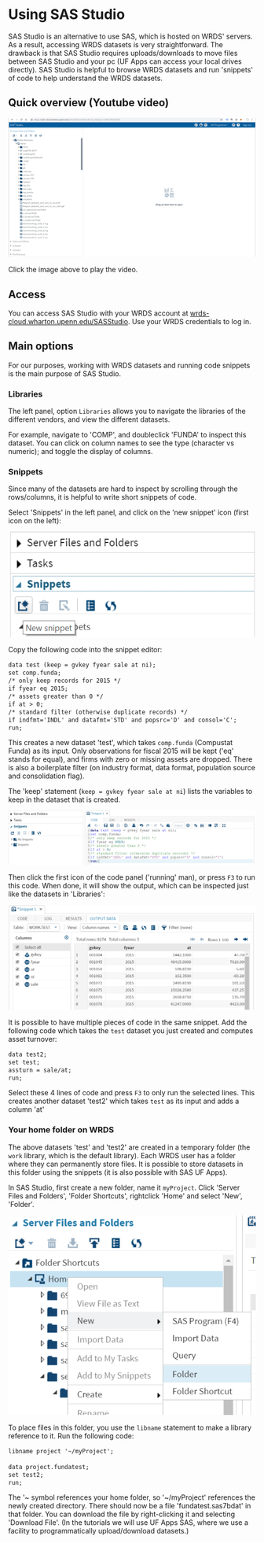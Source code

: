 # Using SAS Studio

SAS Studio is an alternative to use SAS, which is hosted on WRDS' servers. As a result, accessing WRDS datasets is very straightforward. The drawback is that SAS Studio requires uploads/downloads to move files between SAS Studio and your pc (UF Apps can access your local drives directly). SAS Studio is helpful to browse WRDS datasets and run 'snippets' of code to help understand the WRDS datasets. 


## Quick overview (Youtube video)

[![SAS Studio](images/SAS_Studio_WRDS_First_Frame.png)](https://www.youtube.com/watch?v=B8azIiGkyLQ "SAS Studio")

Click the image above to play the video. 


## Access

You can access SAS Studio with your WRDS account at [wrds-cloud.wharton.upenn.edu/SASStudio](https://wrds-cloud.wharton.upenn.edu/SASStudio/). Use your WRDS credentials to log in. 

## Main options

For our purposes, working with WRDS datasets and running code snippets is the main purpose of SAS Studio.

### Libraries

The left panel, option `Libraries` allows you to navigate the libraries of the different vendors, and view the different datasets.

For example, navigate to 'COMP', and doubleclick 'FUNDA' to inspect this dataset. You can click on column names to see the type (character vs numeric); and toggle the display of columns. 

### Snippets

Since many of the datasets are hard to inspect by scrolling through the rows/columns, it is helpful to write short snippets of code.

Select 'Snippets' in the left panel, and click on the 'new snippet' icon (first icon on the left):

![SAS Studio New Snippet](images/sas_studio_new_snippet.png "SAS Studio New Snippet")

Copy the following code into the snippet editor:

```SAS
data test (keep = gvkey fyear sale at ni);
set comp.funda;
/* only keep records for 2015 */
if fyear eq 2015;
/* assets greater than 0 */
if at > 0;
/* standard filter (otherwise duplicate records) */
if indfmt='INDL' and datafmt='STD' and popsrc='D' and consol='C';
run;
```

This creates a new dataset 'test', which takes `comp.funda` (Compustat Funda) as its input. Only observations for fiscal 2015 will be kept ('eq' stands for equal), and firms with zero or missing assets are dropped. There is also a boilerplate filter (on industry format, data format, population source and consolidation flag). 

The 'keep' statement (`keep = gvkey fyear sale at ni`) lists the variables to keep in the dataset that is created.

![SAS Studio Snippet](images/sas_studio_snippet.png "SAS Studio Snippet")

Then click the first icon of the code panel ('running' man), or press `F3` to run this code. When done, it will show the output, which can be inspected just like the datasets in 'Libraries':

![SAS Studio Snippet Output](images/sas_studio_snippet_data.png "SAS Studio Snippet Output")

It is possible to have multiple pieces of code in the same snippet. Add the following code which takes the `test` dataset you just created and computes asset turnover:

```SAS
data test2;
set test;
assturn = sale/at;
run;
```

Select these 4 lines of code and press `F3` to only run the selected lines. 
This creates another dataset 'test2' which takes `test` as its input and adds a column 'at'


### Your home folder on WRDS

The above datasets 'test' and 'test2' are created in a temporary folder (the `work` library, which is the default library). Each WRDS user has a folder where they can permanently store files. It is possible to store datasets in this folder using the snippets (it is also possible with SAS UF Apps).

In SAS Studio, first create a new folder, name it `myProject`. Click 'Server Files and Folders', 'Folder Shortcuts', rightclick 'Home' and select 'New', 'Folder'.

![SAS Studio Server Folder](images/sas_studio_server_folder.png "SAS Studio Server Folder")

To place files in this folder, you use the `libname` statement to make a library reference to it. Run the following code:

```SAS
libname project '~/myProject';

data project.fundatest;
set test2;
run;
```

The '~ symbol references your home folder, so '~/myProject' references the newly created directory. There should now be a file 'fundatest.sas7bdat' in that folder. You can download the file by right-clicking it and selecting 'Download File'. (In the tutorials we will use UF Apps SAS, where we use a facility to programmatically upload/download datasets.)


